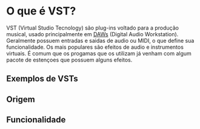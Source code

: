 # O que é VST?
VST (Virtual Studio Tecnology) são plug-ins voltado para a produção musical, usado principalmente em [DAWs](#) (Digital Audio Workstation). Geralmente possuem entradas e saidas de audio ou MIDI, o que define sua funcionalidade. Os mais populares são efeitos de audio e instrumentos virtuais. É comum que os progamas que os utilizam já venham com algum pacote de estençoes que possuem alguns efeitos.

## Exemplos de VSTs



## Origem

## Funcionalidade
 
